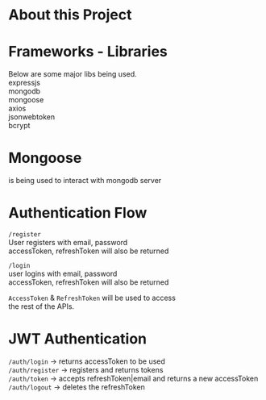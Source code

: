 # About this Project
# Frameworks - Libraries
Below are some major libs being used.  
expressjs  
mongodb  
mongoose  
axios  
jsonwebtoken  
bcrypt

# Mongoose
is being used to interact with mongodb server

# Authentication Flow
`/register`  
User registers with email, password  
accessToken, refreshToken will also be returned

`/login`  
user logins with email, password  
accessToken, refreshToken will also be returned


`AccessToken` & `RefreshToken` will be used to access  
the rest of the APIs.

# JWT Authentication
`/auth/login` -> returns accessToken to be used  
`/auth/register` -> registers and returns tokens  
`/auth/token` -> accepts refreshToken|email and returns a new accessToken  
`/auth/logout` -> deletes the refreshToken